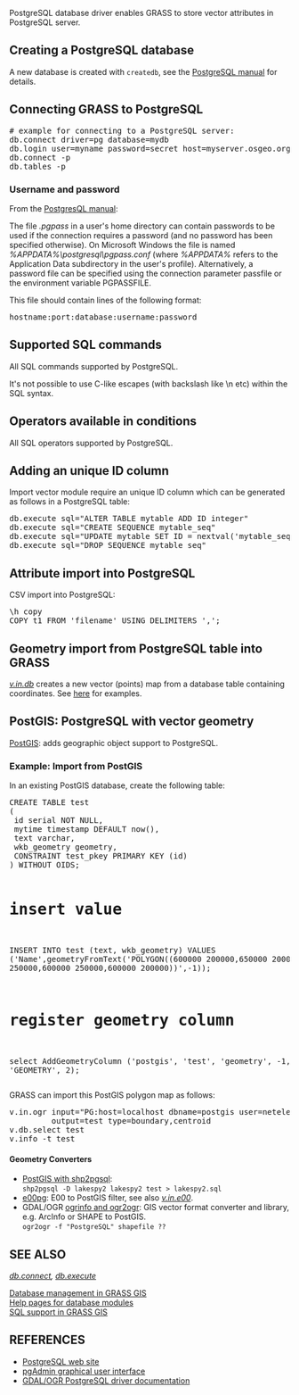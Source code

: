 <!-- meta page description: PostgreSQL DATABASE DRIVER -->

PostgreSQL database driver enables GRASS to store vector attributes in
PostgreSQL server.

<h2>Creating a PostgreSQL database</h2>

A new database is created with <code>createdb</code>, see
the <a href="https://www.postgresql.org/docs/manuals/">PostgreSQL
manual</a> for details.

<h2>Connecting GRASS to PostgreSQL</h2>

<div class="code"><pre>
# example for connecting to a PostgreSQL server:
db.connect driver=pg database=mydb
db.login user=myname password=secret host=myserver.osgeo.org  # port=5432
db.connect -p
db.tables -p
</pre></div>

<h3>Username and password</h3>

From the <a href="https://www.postgresql.org/docs/10/static/libpq-pgpass.html">PostgresQL manual</a>:
<p>
The file <em>.pgpass</em> in a user's home directory can contain
passwords to be used if the connection requires a password (and no
password has been specified otherwise). On Microsoft Windows the file
is named <em>%APPDATA%\postgresql\pgpass.conf</em> (where
<em>%APPDATA%</em> refers to the Application Data subdirectory in the
user's profile). Alternatively, a password file can be specified using
the connection parameter passfile or the environment variable
PGPASSFILE.

This file should contain lines of the following format:
<div class="code"><pre>
hostname:port:database:username:password
</pre></div>

<h2>Supported SQL commands</h2>

All SQL commands supported by PostgreSQL.

It's not possible to use C-like escapes (with backslash like \n etc)
within the SQL syntax.

<h2>Operators available in conditions</h2>

All SQL operators supported by PostgreSQL.

<h2>Adding an unique ID column</h2>

Import vector module require an unique ID column which can
be generated as follows in a PostgreSQL table:

<div class="code"><pre>
db.execute sql="ALTER TABLE mytable ADD ID integer"
db.execute sql="CREATE SEQUENCE mytable_seq"
db.execute sql="UPDATE mytable SET ID = nextval('mytable_seq')"
db.execute sql="DROP SEQUENCE mytable_seq"
</pre></div>

<h2>Attribute import into PostgreSQL</h2>

CSV import into PostgreSQL:
<div class="code"><pre>
\h copy
COPY t1 FROM 'filename' USING DELIMITERS ',';
</pre></div>

<h2>Geometry import from PostgreSQL table into GRASS</h2>

<em><a href="v.in.db.html">v.in.db</a></em> creates a new vector
(points) map from a database table containing
coordinates. See <a href="v.in.db.html">here</a> for examples.

<h2>PostGIS: PostgreSQL with vector geometry</h2>

<a href="https://postgis.net/">PostGIS</a>:
adds geographic object support to PostgreSQL.

<h3>Example: Import from PostGIS</h3>

In an existing PostGIS database, create the following table:

<div class="code"><pre>
CREATE TABLE test
(
 id serial NOT NULL,
 mytime timestamp DEFAULT now(),
 text varchar,
 wkb_geometry geometry,
 CONSTRAINT test_pkey PRIMARY KEY (id)
) WITHOUT OIDS;

# insert value
INSERT INTO test (text, wkb_geometry)
 VALUES ('Name',geometryFromText('POLYGON((600000 200000,650000
 200000,650000 250000,600000 250000,600000 200000))',-1));

# register geometry column
select AddGeometryColumn ('postgis', 'test', 'geometry', -1, 'GEOMETRY', 2);
</pre></div>

GRASS can import this PostGIS polygon map as follows:

<div class="code"><pre>
v.in.ogr input="PG:host=localhost dbname=postgis user=neteler" layer=test \
         output=test type=boundary,centroid
v.db.select test
v.info -t test
</pre></div>


<h4>Geometry Converters</h4>
<ul>
<li><a href="https://postgis.net/workshops/postgis-intro/loading_data.html#loading-with-shp2pgsql">PostGIS with shp2pgsql</a>:<br>
 <code>shp2pgsql -D lakespy2 lakespy2 test &gt; lakespy2.sql</code>
</li>
<li><a href="https://e00pg.sourceforge.net/">e00pg</a>: E00 to PostGIS filter,
see also <em><a href="v.in.e00.html">v.in.e00</a></em>.
</li>
<li>GDAL/OGR <a href="https://gdal.org/">ogrinfo and ogr2ogr</a>:
GIS vector format converter and library, e.g. ArcInfo or SHAPE to PostGIS.<br>
  <code>ogr2ogr -f "PostgreSQL" shapefile ??</code>
</li>
</ul>

<h2>SEE ALSO</h2>

<em>
<a href="db.connect.html">db.connect</a>,
<a href="db.execute.html">db.execute</a>
</em>

<p>
<a href="databaseintro.html">Database management in GRASS GIS</a><br>
<a href="database.html">Help pages for database modules</a><br>
<a href="sql.html">SQL support in GRASS GIS</a><br>

<h2>REFERENCES</h2>

<ul>
<li><a href="https://www.postgresql.org/">PostgreSQL web site</a></li>
<li><a href="https://www.pgadmin.org/">pgAdmin graphical user interface</a></li>
<li><a href="https://gdal.org/en/stable/drivers/vector/pg.html">GDAL/OGR PostgreSQL
driver documentation</a></li>
</ul>
